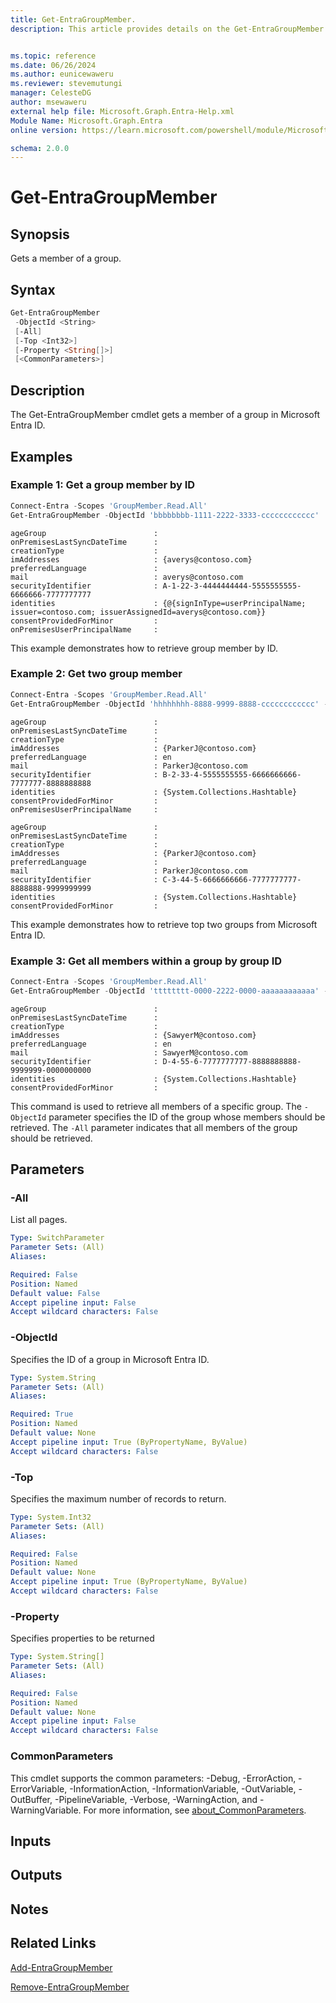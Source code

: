 ```yaml
---
title: Get-EntraGroupMember.
description: This article provides details on the Get-EntraGroupMember command.


ms.topic: reference
ms.date: 06/26/2024
ms.author: eunicewaweru
ms.reviewer: stevemutungi
manager: CelesteDG
author: msewaweru
external help file: Microsoft.Graph.Entra-Help.xml
Module Name: Microsoft.Graph.Entra
online version: https://learn.microsoft.com/powershell/module/Microsoft.Graph.Entra/Get-EntraGroupMember

schema: 2.0.0
---
```


# Get-EntraGroupMember

## Synopsis

Gets a member of a group.

## Syntax

```powershell
Get-EntraGroupMember
 -ObjectId <String>
 [-All]
 [-Top <Int32>]
 [-Property <String[]>]
 [<CommonParameters>]
```

## Description

The Get-EntraGroupMember cmdlet gets a member of a group in Microsoft Entra ID.

## Examples

### Example 1: Get a group member by ID

```powershell
Connect-Entra -Scopes 'GroupMember.Read.All'
Get-EntraGroupMember -ObjectId 'bbbbbbbb-1111-2222-3333-cccccccccccc'
```

```output
ageGroup                        :
onPremisesLastSyncDateTime      :
creationType                    :
imAddresses                     : {averys@contoso.com}
preferredLanguage               :
mail                            : averys@contoso.com
securityIdentifier              : A-1-22-3-4444444444-5555555555-6666666-7777777777
identities                      : {@{signInType=userPrincipalName; issuer=contoso.com; issuerAssignedId=averys@contoso.com}}
consentProvidedForMinor         :
onPremisesUserPrincipalName     :
```

This example demonstrates how to retrieve group member by ID.  

### Example 2: Get two group member

```powershell
Connect-Entra -Scopes 'GroupMember.Read.All'
Get-EntraGroupMember -ObjectId 'hhhhhhhh-8888-9999-8888-cccccccccccc' -Top 2 
```

```output
ageGroup                        :
onPremisesLastSyncDateTime      :
creationType                    :
imAddresses                     : {ParkerJ@contoso.com}
preferredLanguage               : en
mail                            : ParkerJ@contoso.com
securityIdentifier              : B-2-33-4-5555555555-6666666666-7777777-8888888888
identities                      : {System.Collections.Hashtable}
consentProvidedForMinor         :
onPremisesUserPrincipalName     :

ageGroup                        :
onPremisesLastSyncDateTime      :
creationType                    :
imAddresses                     : {ParkerJ@contoso.com}
preferredLanguage               :
mail                            : ParkerJ@contoso.com
securityIdentifier              : C-3-44-5-6666666666-7777777777-8888888-9999999999
identities                      : {System.Collections.Hashtable}
consentProvidedForMinor         :
```

This example demonstrates how to retrieve top two groups from Microsoft Entra ID.  

### Example 3: Get all members within a group by group ID

```powershell
Connect-Entra -Scopes 'GroupMember.Read.All'
Get-EntraGroupMember -ObjectId 'tttttttt-0000-2222-0000-aaaaaaaaaaaa' -All 
```

```output
ageGroup                        :
onPremisesLastSyncDateTime      :
creationType                    :
imAddresses                     : {SawyerM@contoso.com}
preferredLanguage               : en
mail                            : SawyerM@contoso.com
securityIdentifier              : D-4-55-6-7777777777-8888888888-9999999-0000000000
identities                      : {System.Collections.Hashtable}
consentProvidedForMinor         :
```

This command is used to retrieve all members of a specific group. The `-ObjectId` parameter specifies the ID of the group whose members should be retrieved. The `-All` parameter indicates that all members of the group should be retrieved.

## Parameters

### -All
List all pages.

```yaml
Type: SwitchParameter
Parameter Sets: (All)
Aliases:

Required: False
Position: Named
Default value: False
Accept pipeline input: False
Accept wildcard characters: False
```

### -ObjectId

Specifies the ID of a group in Microsoft Entra ID.

```yaml
Type: System.String
Parameter Sets: (All)
Aliases:

Required: True
Position: Named
Default value: None
Accept pipeline input: True (ByPropertyName, ByValue)
Accept wildcard characters: False
```

### -Top

Specifies the maximum number of records to return.

```yaml
Type: System.Int32
Parameter Sets: (All)
Aliases:

Required: False
Position: Named
Default value: None
Accept pipeline input: True (ByPropertyName, ByValue)
Accept wildcard characters: False
```

### -Property

Specifies properties to be returned

```yaml
Type: System.String[]
Parameter Sets: (All)
Aliases:

Required: False
Position: Named
Default value: None
Accept pipeline input: False
Accept wildcard characters: False
```

### CommonParameters

This cmdlet supports the common parameters: -Debug, -ErrorAction, -ErrorVariable, -InformationAction, -InformationVariable, -OutVariable, -OutBuffer, -PipelineVariable, -Verbose, -WarningAction, and -WarningVariable. For more information, see [about_CommonParameters](https://go.microsoft.com/fwlink/?LinkID=113216).

## Inputs

## Outputs

## Notes

## Related Links

[Add-EntraGroupMember](Add-EntraGroupMember.md)

[Remove-EntraGroupMember](Remove-EntraGroupMember.md)
